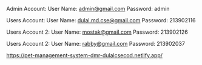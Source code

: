 Admin Account:
 User Name: admin@gmail.com
 Password: admin


 Users Account:
  User Name: dulal.md.cse@gmail.com
  Password: 213902116


 Users Account 2:
  User Name: mostak@gmail.com
  Password: 213902126

 Users Account 2:
  User Name: rabby@gmail.com
  Password: 213902037
  






https://pet-management-system-dmr-dulalcsecod.netlify.app/
